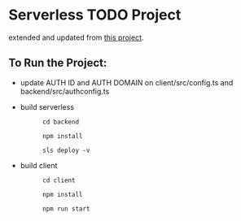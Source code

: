 

# Serverless TODO Project 
extended and updated from [this project](https://github.com/ousat/serverless-project).



## To Run the Project:

- update AUTH ID and AUTH DOMAIN on client/src/config.ts and backend/src/authconfig.ts

- build serverless 

			cd backend

			npm install

			sls deploy -v
		


- build client
		
			cd client

			npm install

			npm run start
		




